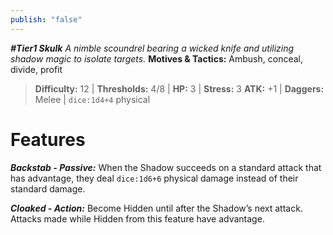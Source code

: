```yaml
---
publish: "false"
---
```

***#Tier1 Skulk***
*A nimble scoundrel bearing a wicked knife and utilizing shadow magic to isolate targets.*
**Motives & Tactics:** Ambush, conceal, divide, profit

> **Difficulty:** 12 | **Thresholds:** 4/8 | **HP:** 3 | **Stress:** 3
> **ATK:** +1 | **Daggers:** Melee | `dice:1d4+4` physical

# Features

***Backstab - Passive:*** When the Shadow succeeds on a standard attack that has advantage, they deal `dice:1d6+6` physical damage instead of their standard damage.

***Cloaked - Action:*** Become Hidden until after the Shadow’s next attack. Attacks made while Hidden from this feature have advantage.
